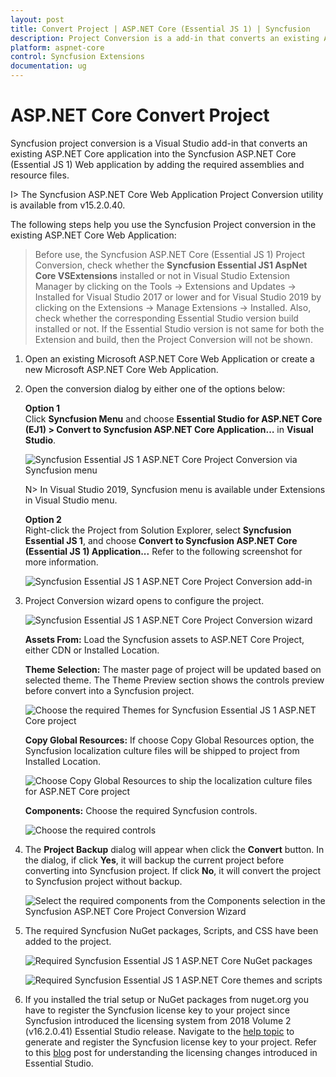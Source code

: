 ```yaml
---
layout: post
title: Convert Project | ASP.NET Core (Essential JS 1) | Syncfusion
description: Project Conversion is a add-in that converts an existing ASP.NET Core project into Syncfusion ASP.NET Core project by adding required Essential JS 1 components
platform: aspnet-core
control: Syncfusion Extensions
documentation: ug
---
```


# ASP.NET Core Convert Project 

Syncfusion project conversion is a Visual Studio add-in that converts an existing ASP.NET Core application into the Syncfusion ASP.NET Core (Essential JS 1) Web application by adding the required assemblies and resource files.

I> The Syncfusion ASP.NET Core Web Application Project Conversion utility is available from v15.2.0.40. 

The following steps help you use the Syncfusion Project conversion in the existing ASP.NET Core Web Application:

> Before use, the Syncfusion ASP.NET Core (Essential JS 1) Project Conversion, check whether the **Syncfusion Essential JS1 AspNet Core VSExtensions** installed or not in Visual Studio Extension Manager by clicking on the Tools -> Extensions and Updates -> Installed for Visual Studio 2017 or lower and for Visual Studio 2019 by clicking on the Extensions -> Manage Extensions -> Installed. Also, check whether the corresponding Essential Studio version build installed or not. If the Essential Studio version is not same for both the Extension and build, then the Project Conversion will not be shown.

1. Open an existing Microsoft ASP.NET Core Web Application or create a new Microsoft ASP.NET Core Web Application. 

2. Open the conversion dialog by either one of the options below: 

   **Option 1**  
   Click **Syncfusion Menu** and choose **Essential Studio for ASP.NET Core (EJ1) > Convert to Syncfusion ASP.NET Core Application…** in **Visual Studio**.

   ![Syncfusion Essential JS 1 ASP.NET Core Project Conversion via Syncfusion menu](Convert-Project_images/Syncfusion_Menu_Project_Conversion.png)

   N> In Visual Studio 2019, Syncfusion menu is available under Extensions in Visual Studio menu.

   **Option 2**  
   Right-click the Project from Solution Explorer, select **Syncfusion Essential JS 1**, and choose **Convert to Syncfusion ASP.NET Core (Essential JS 1) Application...** Refer to the following screenshot for more information.

   ![Syncfusion Essential JS 1 ASP.NET Core Project Conversion add-in](Convert-Project_images/Project-Conversion-img1.png)

3. Project Conversion wizard opens to configure the project.

   ![Syncfusion Essential JS 1 ASP.NET Core Project Conversion wizard](Convert-Project_images/Project-Conversion-img2.png)

   **Assets From:** Load the Syncfusion assets to ASP.NET Core Project, either CDN or Installed Location.
   
   **Theme Selection:** The master page of project will be updated based on selected theme. The Theme Preview section shows the controls preview before convert into a Syncfusion project.
   
   ![Choose the required Themes for Syncfusion Essential JS 1 ASP.NET Core project](Convert-Project_images/Project-Conversion-img3.png)

   **Copy Global Resources:** If choose Copy Global Resources option, the Syncfusion localization culture files will be shipped to project from Installed Location.

   ![Choose Copy Global Resources to ship the localization culture files for ASP.NET Core project](Convert-Project_images/Project-Conversion-img4.jpeg)  

   **Components:** Choose the required Syncfusion controls.

   ![Choose the required controls](Convert-Project_images/Project-Conversion-img5.png) 

4. The **Project Backup** dialog will appear when click the **Convert** button. In the dialog, if click **Yes**, it will backup the current project before converting into Syncfusion project. If click **No**, it will convert the project to Syncfusion project without backup.

   ![Select the required components from the Components selection in the Syncfusion ASP.NET Core Project Conversion Wizard](Convert-Project_images/Project-Conversion-img6.png)

5. The required Syncfusion NuGet packages, Scripts, and CSS have been added to the project.

   ![Required Syncfusion Essential JS 1 ASP.NET Core NuGet packages](Convert-Project_images/Project-Conversion-img7.png)

   ![Required Syncfusion Essential JS 1 ASP.NET Core themes and scripts](Convert-Project_images/Project-Conversion-img8.png)

6. If you installed the trial setup or NuGet packages from nuget.org you have to register the Syncfusion license key to your project since Syncfusion introduced the licensing system from 2018 Volume 2 (v16.2.0.41) Essential Studio release. Navigate to the [help topic](https://help.syncfusion.com/common/essential-studio/licensing/license-key#how-to-generate-syncfusion-license-key) to generate and register the Syncfusion license key to your project. Refer to this [blog](https://blog.syncfusion.com/post/Whats-New-in-2018-Volume-2-Licensing-Changes-in-the-1620x-Version-of-Essential-Studio.aspx?_ga=2.11237684.1233358434.1587355730-230058891.1567654773) post for understanding the licensing changes introduced in Essential Studio.